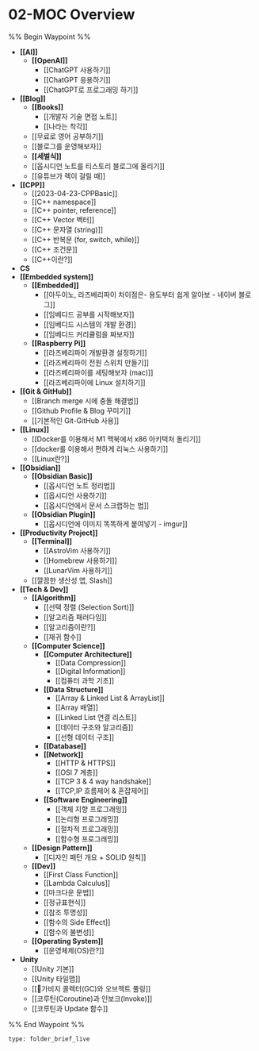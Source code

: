 # 02-MOC Overview

%% Begin Waypoint %%
- **[[AI]]**
	- **[[OpenAI]]**
		- [[ChatGPT 사용하기]]
		- [[ChatGPT 응용하기]]
		- [[ChatGPT로 프로그래밍 하기]]
- **[[Blog]]**
	- **[[Books]]**
		- [[개발자 기술 면접 노트]]
		- [[나라는 착각]]
	- [[무료로 영어 공부하기]]
	- [[블로그를 운영해보자]]
	- **[[세벌식]]**
	- [[옵시디언 노트를 티스토리 블로그에 올리기]]
	- [[유튜브가 렉이 걸릴 때]]
- **[[CPP]]**
	- [[2023-04-23-CPPBasic]]
	- [[C++ namespace]]
	- [[C++ pointer, reference]]
	- [[C++ Vector 벡터]]
	- [[C++ 문자열 (string)]]
	- [[C++ 반복문 (for, switch, while)]]
	- [[C++ 조건문]]
	- [[C++이란?]]
- **CS**
- **[[Embedded system]]**
	- **[[Embedded]]**
		- [[아두이노, 라즈베리파이 차이점은- 용도부터 쉽게 알아보 - 네이버 블로그]]
		- [[임베디드 공부를 시작해보자]]
		- [[임베디드 시스템의 개발 환경]]
		- [[임베디드 커리큘럼을 짜보자]]
	- **[[Raspberry Pi]]**
		- [[라즈베리파이 개발환경 설정하기]]
		- [[라즈베리파이 전원 스위치 만들기]]
		- [[라즈베리파이를 세팅해보자 (mac)]]
		- [[라즈베리파이에 Linux 설치하기]]
- **[[Git & GitHub]]**
	- [[Branch merge 시에 충돌 해결법]]
	- [[Github Profile & Blog 꾸미기]]
	- [[기본적인 Git-GitHub 사용]]
- **[[Linux]]**
	- [[Docker를 이용해서 M1 맥북에서 x86 아키텍처 돌리기]]
	- [[docker를 이용해서 편하게 리눅스 사용하기]]
	- [[Linux란?]]
- **[[Obsidian]]**
	- **[[Obsidian Basic]]**
		- [[옵시디언 노트 정리법]]
		- [[옵시디언 사용하기]]
		- [[옵시디언에서 문서 스크랩하는 법]]
	- **[[Obsidian Plugin]]**
		- [[옵시디언에 이미지 똑똑하게 붙여넣기 - imgur]]
- **[[Productivity Project]]**
	- **[[Terminal]]**
		- [[AstroVim 사용하기]]
		- [[Homebrew 사용하기]]
		- [[LunarVim 사용하기]]
	- [[깔끔한 생산성 앱, Slash]]
- **[[Tech & Dev]]**
	- **[[Algorithm]]**
		- [[선택 정렬 (Selection Sort)]]
		- [[알고리즘 패러다임]]
		- [[알고리즘이란?]]
		- [[재귀 함수]]
	- **[[Computer Science]]**
		- **[[Computer Architecture]]**
			- [[Data Compression]]
			- [[Digital Information]]
			- [[컴퓨터 과학 기초]]
		- **[[Data Structure]]**
			- [[Array & Linked List & ArrayList]]
			- [[Array 배열]]
			- [[Linked List 연결 리스트]]
			- [[데이터 구조와 알고리즘]]
			- [[선형 데이터 구조]]
		- **[[Database]]**
		- **[[Network]]**
			- [[HTTP & HTTPS]]
			- [[OSI 7 계층]]
			- [[TCP 3 & 4 way handshake]]
			- [[TCP,IP 흐름제어 & 혼잡제어]]
		- **[[Software Engineering]]**
			- [[객체 지향 프로그래밍]]
			- [[논리형 프로그래밍]]
			- [[절차적 프로그래밍]]
			- [[함수형 프로그래밍]]
	- **[[Design Pattern]]**
		- [[디자인 패턴 개요 + SOLID 원칙]]
	- **[[Dev]]**
		- [[First Class Function]]
		- [[Lambda Calculus]]
		- [[마크다운 문법]]
		- [[정규표현식]]
		- [[참조 투명성]]
		- [[함수의 Side Effect]]
		- [[함수의 불변성]]
	- **[[Operating System]]**
		- [[운영체제(OS)란?]]
- **Unity**
	- [[Unity 기본]]
	- [[Unity 타일맵]]
	- [[가비지 콜렉터(GC)와 오브젝트 풀링]]
	- [[코루틴(Coroutine)과 인보크(Invoke)]]
	- [[코루틴과 Update 함수]]

%% End Waypoint %%

```ccard
type: folder_brief_live
```
